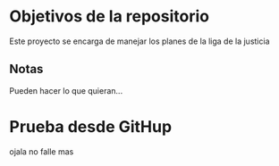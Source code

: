# Objetivos de la repositorio

Este proyecto se encarga de manejar los planes de la liga de la justicia


## Notas
Pueden hacer lo que quieran...


# Prueba desde GitHup

ojala no falle mas 
